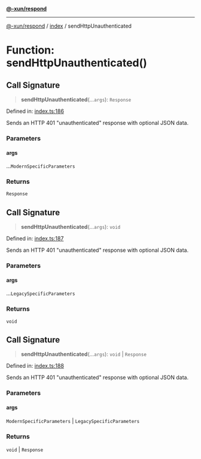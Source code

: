[**@-xun/respond**](../../README.md)

***

[@-xun/respond](../../README.md) / [index](../README.md) / sendHttpUnauthenticated

# Function: sendHttpUnauthenticated()

## Call Signature

> **sendHttpUnauthenticated**(...`args`): `Response`

Defined in: [index.ts:186](https://github.com/Xunnamius/api-utils/blob/7043346440f4234ebd4f9ce5c0c70a3a86a21c41/packages/respond/src/index.ts#L186)

Sends an HTTP 401 "unauthenticated" response with optional JSON data.

### Parameters

#### args

...`ModernSpecificParameters`

### Returns

`Response`

## Call Signature

> **sendHttpUnauthenticated**(...`args`): `void`

Defined in: [index.ts:187](https://github.com/Xunnamius/api-utils/blob/7043346440f4234ebd4f9ce5c0c70a3a86a21c41/packages/respond/src/index.ts#L187)

Sends an HTTP 401 "unauthenticated" response with optional JSON data.

### Parameters

#### args

...`LegacySpecificParameters`

### Returns

`void`

## Call Signature

> **sendHttpUnauthenticated**(...`args`): `void` \| `Response`

Defined in: [index.ts:188](https://github.com/Xunnamius/api-utils/blob/7043346440f4234ebd4f9ce5c0c70a3a86a21c41/packages/respond/src/index.ts#L188)

Sends an HTTP 401 "unauthenticated" response with optional JSON data.

### Parameters

#### args

`ModernSpecificParameters` | `LegacySpecificParameters`

### Returns

`void` \| `Response`

